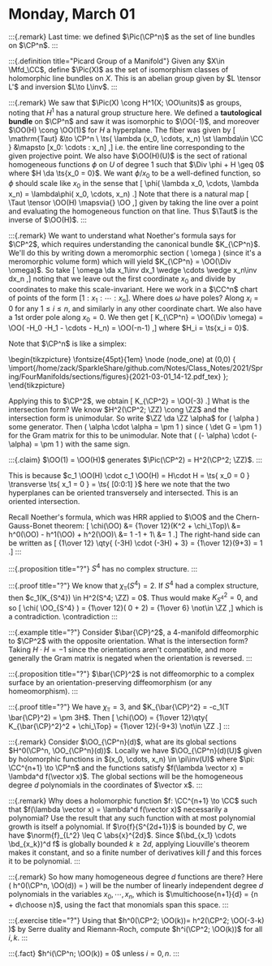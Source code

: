 # Monday, March 01

:::{.remark}
Last time: we defined $\Pic(\CP^n)$ as the set of line bundles on $\CP^n$.
:::

:::{.definition title="Picard Group of a Manifold"}
Given any $X\in \Mfd_\CC$, define $\Pic(X)$ as the set of isomorphism classes of holomorphic line bundles on $X$.
This is an abelian group given by $L \tensor L'$ and inversion $L\to L\inv$.
:::

:::{.remark}
We saw that $\Pic(X) \cong H^1(X; \OO\units)$ as groups, noting that $H^1$ has a natural group structure here.
We defined a **tautological bundle** on $\CP^n$ and saw it was isomorphic to $\OO(-1)$, and moreover $\OO(H) \cong \OO(1)$ for $H$ a hyperplane.
The fiber was given by 
\[
\mathrm{Taut} &\to \CP^n \\
\ts{ \lambda (x_0, \cdots, x_n) \st \lambda\in \CC } &\mapsto [x_0: \cdots : x_n]
,\]
i.e. the entire line corresponding to the given projective point.
We also have $\OO(H)(U)$ is the sect of rational homogeneous functions $\phi$ on $U$ of degree 1 such that $\Div \phi + H \geq 0$ where $H \da \ts{x_0 = 0}$.
We want $\phi/x_0$ to be a well-defined function, so $\phi$ should scale like $x_0$ in the sense that 
\[
\phi( \lambda x_0, \cdots, \lambda x_n) = \lambda\phi( x_0, \cdots, x_n)
.\]
Note that there is a natural map
\[
\Taut \tensor \OO(H) \mapsvia{} \OO
,\]
given by taking the line over a point and evaluating the homogeneous function on that line.
Thus $\Taut$ is the inverse of $\OO(H)$.
:::

:::{.remark}
We want to understand what Noether's formula says for $\CP^2$, which requires understanding the canonical bundle $K_{\CP^n}$.
We'll do this by writing down a meromorphic section \( \omega \) (since it's a meromorphic volume form) which will yield $K_{\CP^n} = \OO(\Div \omega)$.
So take
\[
\omega \da x_1\inv dx_1 \wedge \cdots \wedge x_n\inv dx_n 
,\]
noting that we leave out the first coordinate $x_0$ and divide by coordinates to make this scale-invariant.
Here we work in a $\CC^n$ chart of points of the form $[1: x_1 : \cdots : x_n]$.
Where does $\omega$ have poles?
Along $x_i = 0$ for any $1\leq i \leq n$, and similarly in any other coordinate chart.
We also have a 1st order pole along $x_0 = 0$.
We then get 
\[
K_{\CP^n} = \OO(\Div \omega) = \OO( -H_0 -H_1 - \cdots - H_n) = \OO(-n-1)
,\]
where $H_i = \ts{x_i =  0}$.

Note that $\CP^n$ is like a simplex:

\begin{tikzpicture}
\fontsize{45pt}{1em} 
\node (node_one) at (0,0) { \import{/home/zack/SparkleShare/github.com/Notes/Class_Notes/2021/Spring/FourManifolds/sections/figures}{2021-03-01_14-12.pdf_tex} };
\end{tikzpicture}

Applying this to $\CP^2$, we obtain
\[
K_{\CP^2} = \OO(-3)
.\]
What is the intersection form?
We know $H^2(\CP^2; \ZZ) \cong \ZZ$ and the intersection form is unimodular.
So write $\ZZ \da \ZZ \alpha$ for \( \alpha \) some generator.
Then \( \alpha \cdot \alpha = \pm 1 \) since \( \det G = \pm 1 \) for the Gram matrix for this to be unimodular.
Note that \( (- \alpha) \cdot (- \alpha) = \pm 1 \) with the same sign.


:::{.claim}
$\OO(1) = \OO(H)$ generates $\Pic(\CP^2) = H^2(\CP^2; \ZZ)$.
:::

This is because $c_1 \OO(H) \cdot c_1 \OO(H) = H\cdot H = \ts{ x_0 = 0 } \transverse \ts{ x_1 = 0 } = \ts{ [0:0:1] }$ here we note that the two hyperplanes can be oriented transversely and intersected.
This is an oriented intersection.

Recall Noether's formula, which was HRR applied to $\OO$ and the Chern-Gauss-Bonet theorem:
\[
\chi(\OO) 
&= {1\over 12}(K^2 + \chi_\Top)\\
&= h^0(\OO) - h^1(\OO) + h^2(\OO)\\
&= 1 -1 + 1\\
&= 1
.\]
The right-hand side can be written as 
\[
{1\over 12} \qty{ (-3H) \cdot (-3H) + 3} = {1\over 12}(9+3) = 1
.\]
:::

:::{.proposition title="?"}
$S^4$ has no complex structure.
:::

:::{.proof title="?"}
We know that $\chi_\Top(S^4) = 2$.
If $S^4$ had a complex structure, then $c_1(K_{S^4}) \in H^2(S^4; \ZZ) = 0$.
Thus would make $K_{S^4}^2 = 0$, and so 
\[
\chi( \OO_{S^4} ) = {1\over 12}( 0 + 2) = {1\over 6} \not\in \ZZ
,\]
which is a contradiction. \contradiction
:::

:::{.example title="?"}
Consider $\bar{\CP}^2$, a 4-manifold diffeomorphic to $\CP^2$ with the opposite orientation.
What is the intersection form?
Taking $H\cdot H = -1$ since the orientations aren't compatible, and more generally the Gram matrix is negated when the orientation is reversed.
:::

:::{.proposition title="?"}
$\bar{\CP}^2$ is not diffeomorphic to a complex surface by an orientation-preserving diffeomorphism (or any homeomorphism).
:::

:::{.proof title="?"}
We have $\chi_\Top = 3$, and $K_{\bar{\CP}^2} = -c_1(T \bar{\CP}^2) = \pm 3H$.
Then
\[
\chi(\OO) = {1\over 12}\qty{ K_{\bar{\CP}^2}^2 + \chi_\Top} = {1\over 12}(-9+3) \not\in \ZZ
.\]
:::


:::{.remark}
Consider $\OO_{\CP^n}(d)$, what are its global sections $H^0(\CP^n, \OO_{\CP^n}(d))$.
Locally we have $\OO_{\CP^n}(d)(U)$ given by holomorphic functions in $(x_0, \cdots, x_n) \in \pi\inv(U)$ where $\pi: \CC^{n+1} \to \CP^n$ and the functions satisfy $f(\lambda \vector x) = \lambda^d f(\vector x)$.
The global sections will be the homogeneous degree $d$ polynomials in the coordinates of $\vector x$.
:::

:::{.remark}
Why does a holomorphic function $f: \CC^{n+1} \to \CC$ such that $f(\lambda \vector x) = \lambda^d f(\vector x)$ necessarily a polynomial?
Use the result that any such function with at most polynomial growth is itself a polynomial.
If $\ro{f}{S^{2d+1}}$ is bounded by $C$, we have $\norm{f}_{L^2} \leq C \abs{x}^{2d}$.
Since $(\bd_{x_1} \cdots \bd_{x_k})^d f$ is globally bounded $k\geq 2d$, applying Liouville's theorem makes it constant, and so a finite number of derivatives kill $f$ and this forces it to be polynomial.
:::


:::{.remark}
So how many homogeneous degree $d$ functions are there?
Here
\(
h^0(\CP^n, \OO(d)) =
\)
will be the number of linearly independent degree $d$ polynomials in the variables $x_0, \cdots, x_n$, which is $\multichoose{n+1}{d} = {n + d\choose n}$, using the fact that monomials span this space.
:::

:::{.exercise title="?"}
Using that $h^0(\CP^2; \OO(k))= h^2(\CP^2; \OO(-3-k) )$ by Serre duality and Riemann-Roch, compute $h^i(\CP^2; \OO(k))$ for all $i, k$.
:::

:::{.fact}
$h^i(\CP^n; \OO(k)) = 0$ unless $i=0, n$.
:::














